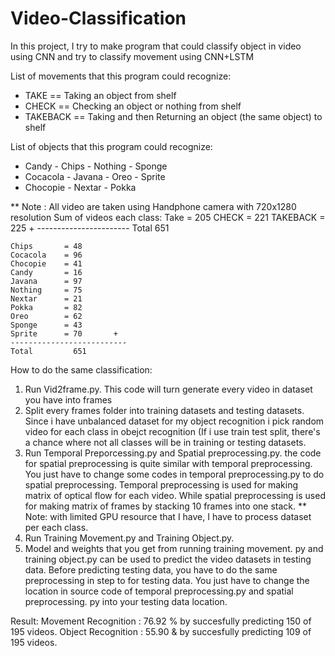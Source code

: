 # Video-Classification
In this project, I try to make program that could classify object in video using CNN and try to classify movement using CNN+LSTM

List of movements that this program could recognize:
- TAKE     == Taking an object from shelf
- CHECK    == Checking an object or nothing from shelf
- TAKEBACK == Taking and then Returning an object (the same object) to shelf

List of objects that this program could recognize:
- Candy       - Chips   - Nothing   - Sponge
- Cocacola    - Javana  - Oreo      - Sprite
- Chocopie    - Nextar  - Pokka

**  Note : All video are taken using Handphone camera with 720x1280 resolution
    Sum of videos each class: 
    Take        = 205
    CHECK       = 221
    TAKEBACK    = 225     +
    -----------------------
    Total         651


    Chips       = 48
    Cocacola    = 96
    Chocopie    = 41
    Candy       = 16
    Javana      = 97
    Nothing     = 75
    Nextar      = 21
    Pokka       = 82
    Oreo        = 62
    Sponge      = 43       
    Sprite      = 70       +
    --------------------------
    Total         651

How to do the same classification:
1. Run Vid2frame.py. This code will turn generate every video in dataset you have into frames
2. Split every frames folder into training datasets and testing datasets. Since i have unbalanced dataset for my object recognition i      pick random video for each class in obejct recognition (If i use train test split, there's a chance where not all classes will be in    training or testing datasets.
3. Run Temporal Preporcessing.py and Spatial preprocessing.py. the code for spatial preprocessing is quite similar with temporal            preprocessing. You just have to change some codes in temporal preprocessing.py to do spatial preprocessing. Temporal preprocessing      is used for making matrix of optical flow for each video. While spatial preprocessing is used for making matrix of frames by            stacking 10 frames into one stack.
   ** Note: with limited GPU resource that I have, I have to process dataset per each class. 
4. Run Training Movement.py and Training Object.py. 
5. Model and weights that you get from running training movement. py and training object.py can be used to predict the video datasets in    testing data. Before predicting testing data, you have to do the same preprocessing in step to for testing data. You just have to       change the location in source code of temporal preprocessing.py and spatial preprocessing. py into your testing data location.

Result:
Movement Recognition : 76.92 % by succesfully predicting 150 of 195 videos.
Object Recognition   : 55.90 & by succesfully predicting 109 of 195 videos.
